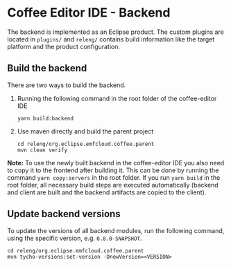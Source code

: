 # Coffee Editor IDE - Backend

The backend is implemented as an Eclipse product. The custom plugins are located in `plugins/` and `releng/` contains build information like the target platform and the product configuration.

## Build the backend

There are two ways to build the backend.

1.  Running the following command in the root folder of the coffee-editor IDE

        yarn build:backend

2.  Use maven directly and build the parent project

        cd releng/org.eclipse.emfcloud.coffee.parent
        mvn clean verify

**Note:** To use the newly built backend in the coffee-editor IDE you also need to copy it to the frontend after building it.
This can be done by running the command `yarn copy:servers` in the root folder.
If you run `yarn build` in the root folder, all necessary build steps are executed automatically (backend and client are built and the backend artifacts are copied to the client).

## Update backend versions

To update the versions of all backend modules, run the following command, using the specific version, e.g. `0.8.0-SNAPSHOT`.

    cd releng/org.eclipse.emfcloud.coffee.parent
    mvn tycho-versions:set-version -DnewVersion=<VERSION>
